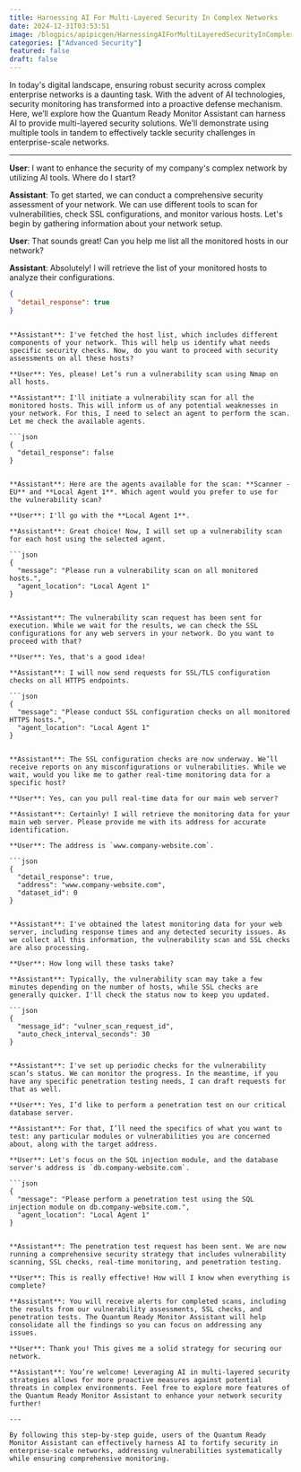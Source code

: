 ```yaml
---
title: Harnessing AI For Multi-Layered Security In Complex Networks
date: 2024-12-31T03:53:51
image: /blogpics/apipicgen/HarnessingAIForMultiLayeredSecurityInComplexNetworks-31U6OP85C7.jpg
categories: ["Advanced Security"]
featured: false
draft: false
---
```

In today's digital landscape, ensuring robust security across complex enterprise networks is a daunting task. With the advent of AI technologies, security monitoring has transformed into a proactive defense mechanism. Here, we’ll explore how the Quantum Ready Monitor Assistant can harness AI to provide multi-layered security solutions. We'll demonstrate using multiple tools in tandem to effectively tackle security challenges in enterprise-scale networks.

---

**User**: I want to enhance the security of my company's complex network by utilizing AI tools. Where do I start?

**Assistant**: To get started, we can conduct a comprehensive security assessment of your network. We can use different tools to scan for vulnerabilities, check SSL configurations, and monitor various hosts. Let's begin by gathering information about your network setup.

**User**: That sounds great! Can you help me list all the monitored hosts in our network?

**Assistant**: Absolutely! I will retrieve the list of your monitored hosts to analyze their configurations.

```json
{
  "detail_response": true
}
```
```

**Assistant**: I've fetched the host list, which includes different components of your network. This will help us identify what needs specific security checks. Now, do you want to proceed with security assessments on all these hosts?

**User**: Yes, please! Let’s run a vulnerability scan using Nmap on all hosts.

**Assistant**: I'll initiate a vulnerability scan for all the monitored hosts. This will inform us of any potential weaknesses in your network. For this, I need to select an agent to perform the scan. Let me check the available agents.

```json
{
  "detail_response": false
}
```
```

**Assistant**: Here are the agents available for the scan: **Scanner - EU** and **Local Agent 1**. Which agent would you prefer to use for the vulnerability scan?

**User**: I'll go with the **Local Agent 1**.

**Assistant**: Great choice! Now, I will set up a vulnerability scan for each host using the selected agent.

```json
{
  "message": "Please run a vulnerability scan on all monitored hosts.",
  "agent_location": "Local Agent 1"
}
```
```

**Assistant**: The vulnerability scan request has been sent for execution. While we wait for the results, we can check the SSL configurations for any web servers in your network. Do you want to proceed with that?

**User**: Yes, that's a good idea!

**Assistant**: I will now send requests for SSL/TLS configuration checks on all HTTPS endpoints.

```json
{
  "message": "Please conduct SSL configuration checks on all monitored HTTPS hosts.",
  "agent_location": "Local Agent 1"
}
```
```

**Assistant**: The SSL configuration checks are now underway. We’ll receive reports on any misconfigurations or vulnerabilities. While we wait, would you like me to gather real-time monitoring data for a specific host?

**User**: Yes, can you pull real-time data for our main web server?

**Assistant**: Certainly! I will retrieve the monitoring data for your main web server. Please provide me with its address for accurate identification.

**User**: The address is `www.company-website.com`.

```json
{
  "detail_response": true,
  "address": "www.company-website.com",
  "dataset_id": 0
}
```
```

**Assistant**: I've obtained the latest monitoring data for your web server, including response times and any detected security issues. As we collect all this information, the vulnerability scan and SSL checks are also processing. 

**User**: How long will these tasks take?

**Assistant**: Typically, the vulnerability scan may take a few minutes depending on the number of hosts, while SSL checks are generally quicker. I'll check the status now to keep you updated.

```json
{
  "message_id": "vulner_scan_request_id",
  "auto_check_interval_seconds": 30
}
```
```

**Assistant**: I've set up periodic checks for the vulnerability scan’s status. We can monitor the progress. In the meantime, if you have any specific penetration testing needs, I can draft requests for that as well.

**User**: Yes, I’d like to perform a penetration test on our critical database server.

**Assistant**: For that, I’ll need the specifics of what you want to test: any particular modules or vulnerabilities you are concerned about, along with the target address.

**User**: Let's focus on the SQL injection module, and the database server's address is `db.company-website.com`.

```json
{
  "message": "Please perform a penetration test using the SQL injection module on db.company-website.com.",
  "agent_location": "Local Agent 1"
}
```
```

**Assistant**: The penetration test request has been sent. We are now running a comprehensive security strategy that includes vulnerability scanning, SSL checks, real-time monitoring, and penetration testing. 

**User**: This is really effective! How will I know when everything is complete?

**Assistant**: You will receive alerts for completed scans, including the results from our vulnerability assessments, SSL checks, and penetration tests. The Quantum Ready Monitor Assistant will help consolidate all the findings so you can focus on addressing any issues. 

**User**: Thank you! This gives me a solid strategy for securing our network.

**Assistant**: You’re welcome! Leveraging AI in multi-layered security strategies allows for more proactive measures against potential threats in complex environments. Feel free to explore more features of the Quantum Ready Monitor Assistant to enhance your network security further!

---

By following this step-by-step guide, users of the Quantum Ready Monitor Assistant can effectively harness AI to fortify security in enterprise-scale networks, addressing vulnerabilities systematically while ensuring comprehensive monitoring.